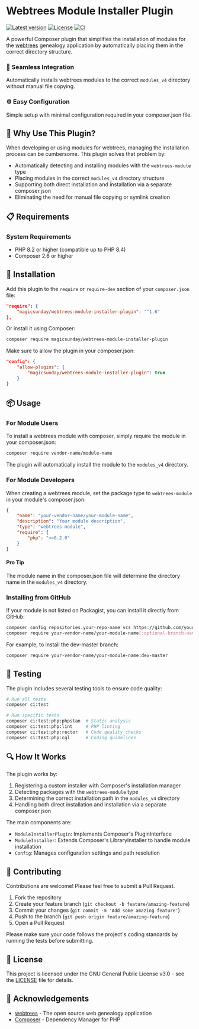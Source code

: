 # Webtrees Module Installer Plugin

[![Latest version](https://img.shields.io/github/v/release/magicsunday/webtrees-module-installer-plugin?sort=semver)](https://github.com/magicsunday/webtrees-module-installer-plugin/releases/latest)
[![License](https://img.shields.io/github/license/magicsunday/webtrees-module-installer-plugin)](https://github.com/magicsunday/webtrees-module-installer-plugin/blob/main/LICENSE)
[![CI](https://github.com/magicsunday/webtrees-module-installer-plugin/actions/workflows/ci.yml/badge.svg)](https://github.com/magicsunday/webtrees-module-installer-plugin/actions/workflows/ci.yml)

A powerful Composer plugin that simplifies the installation of modules for the [webtrees](https://www.webtrees.net) genealogy application by automatically placing them in the correct directory structure.

### 🚀 Seamless Integration
Automatically installs webtrees modules to the correct <code>modules_v4</code> directory without manual file copying.

### ⚙️ Easy Configuration
Simple setup with minimal configuration required in your composer.json file.

## 🌟 Why Use This Plugin?
When developing or using modules for webtrees, managing the installation process can be cumbersome. This plugin solves that problem by:

- Automatically detecting and installing modules with the `webtrees-module` type
- Placing modules in the correct `modules_v4` directory structure
- Supporting both direct installation and installation via a separate composer.json
- Eliminating the need for manual file copying or symlink creation

## 📋 Requirements
### System Requirements
- PHP 8.2 or higher (compatible up to PHP 8.4)
- Composer 2.6 or higher

## 🔧 Installation
Add this plugin to the `require` or `require-dev` section of your `composer.json` file:

```json
"require": {
    "magicsunday/webtrees-module-installer-plugin": "^1.6"
},
```

Or install it using Composer:

```bash
composer require magicsunday/webtrees-module-installer-plugin
```

Make sure to allow the plugin in your composer.json:

```json
"config": {
    "allow-plugins": {
        "magicsunday/webtrees-module-installer-plugin": true
    }
}
```

## 📦 Usage
### For Module Users
To install a webtrees module with composer, simply require the module in your composer.json:

```bash
composer require vendor-name/module-name
```

The plugin will automatically install the module to the `modules_v4` directory.

### For Module Developers
When creating a webtrees module, set the package type to `webtrees-module` in your module's composer.json:

```json
{
    "name": "your-vendor-name/your-module-name",
    "description": "Your module description",
    "type": "webtrees-module",
    "require": {
        "php": ">=8.2.0"
    }
}
```

#### Pro Tip
The module name in the composer.json file will determine the directory name in the `modules_v4` directory.

### Installing from GitHub
If your module is not listed on Packagist, you can install it directly from GitHub:

```bash
composer config repositories.your-repo-name vcs https://github.com/your-vendor-name/your-module-name
composer require your-vendor-name/your-module-name[:optional-branch-name]
```

For example, to install the dev-master branch:

```bash
composer require your-vendor-name/your-module-name:dev-master
```

## 🧪 Testing
The plugin includes several testing tools to ensure code quality:

```bash
# Run all tests
composer ci:test

# Run specific tests
composer ci:test:php:phpstan  # Static analysis
composer ci:test:php:lint     # PHP linting
composer ci:test:php:rector   # Code quality checks
composer ci:test:php:cgl      # Coding guidelines
```

## 🔍 How It Works
The plugin works by:

1. Registering a custom installer with Composer's installation manager
2. Detecting packages with the `webtrees-module` type
3. Determining the correct installation path in the `modules_v4` directory
4. Handling both direct installation and installation via a separate composer.json

The main components are:
- `ModuleInstallerPlugin`: Implements Composer's PluginInterface
- `ModuleInstaller`: Extends Composer's LibraryInstaller to handle module installation
- `Config`: Manages configuration settings and path resolution

## 👥 Contributing
Contributions are welcome! Please feel free to submit a Pull Request.

1. Fork the repository
2. Create your feature branch (`git checkout -b feature/amazing-feature`)
3. Commit your changes (`git commit -m 'Add some amazing feature'`)
4. Push to the branch (`git push origin feature/amazing-feature`)
5. Open a Pull Request

Please make sure your code follows the project's coding standards by running the tests before submitting.

## 📄 License
This project is licensed under the GNU General Public License v3.0 - see the [LICENSE](LICENSE) file for details.

## 🙏 Acknowledgements
- [webtrees](https://www.webtrees.net) - The open source web genealogy application
- [Composer](https://getcomposer.org/) - Dependency Manager for PHP

